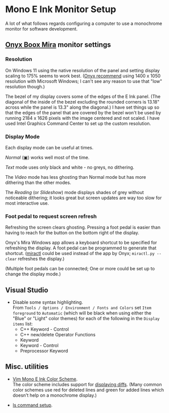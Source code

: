Mono E Ink Monitor Setup
========================

A lot of what follows regards configuring a computer to use a monochrome monitor for software development.


## [Onyx Boox Mira](https://onyxboox.com/boox_mira) monitor settings

### Resolution
On Windows 11 using the native resolution of the panel and setting display scaling to 175% seems to work best. ([Onyx recommend](https://help.boox.com/hc/en-us/articles/4408558469652-What-is-the-recommended-resolution-for-Mira-) using 1400 x 1050 resolution with Microsoft Windows; I can't see any reason to use that "low" resolution though.)

The bezel of my display covers some of the edges of the E Ink panel. (The diagonal of the inside of the bezel excluding the rounded corners is 13.18" across while the panel is 13.3" along the diagonal.) I have set things up so that the edges of the panel that are covered by the bezel won't be used by running 2184 x 1626 pixels with the image centered and not scaled<!-- (so it won't fill the 2200 x 1650 panel)-->. I have used Intel Graphics Command Center to set up the custom resolution.

### Display Mode
Each display mode can be useful at times.

*Normal* (&#9635;<!-- Unicode character 9635 is "white square containing a small black square". xxx The symbol isn't quite right; the icon for the Normal display mode has rounded corners but Unicode character 9635 does not have rounded corners. Use an image (an SVG?) instead. -->) works well most of the time.

*Text* mode uses only black and white - no greys, no dithering.

The *Video* mode has less ghosting than Normal mode but has more dithering than the other modes.

The *Reading* (or *Slideshow*) mode displays shades of grey without noticeable dithering; it looks great but screen updates are way too slow for most interactive use.

### Foot pedal to request screen refresh
Refreshing the screen clears ghosting. Pressing a foot pedal is easier than having to reach for the button on the bottom right of the display.

Onyx's Mira Windows app allows a keyboard shortcut to be specified for refreshing the display. A foot pedal can be programmed to generate that shortcut. ([miractl](https://github.com/elithper/miractl) could be used instead of the app by Onyx; `miractl.py --clear` <!-- It's a shame it's "--clear" and not "--refresh"! --> refreshes the display.)

(Multiple foot pedals can be connected; One or more could be set up to change the display mode<!-- as an option to using the monitor's on-screen display-->.)


## Visual Studio

* Disable some syntax highlighting.
  <br>From `Tools / Options / Environment / Fonts and Colors` set `Item foreground` to `Automatic` (which will be black when using either the "Blue" or "Light" color themes) for each of the following in the `Display items` list:
  - C++ Keyword - Control
  - C++ new/delete Operator Functions
  - Keyword
  - Keyword - Control
  - Preprocessor Keyword
  <!-- (I find colouring those items unhelpful and distracting even on a color display.) -->


## Misc. utilities

* [Vim Mono E Ink Color Scheme](https://github.com/shaneharper/vim-mono_eink_color_scheme).
  <br>The color scheme includes support for [displaying diffs](https://github.com/shaneharper/vim-mono_eink_color_scheme#tips). (Many common color schemes use red for deleted lines and green for added lines which doesn't help on a monochrome display.)

* [ls command setup](https://github.com/shaneharper/dotfiles/blob/master/dircolors).
